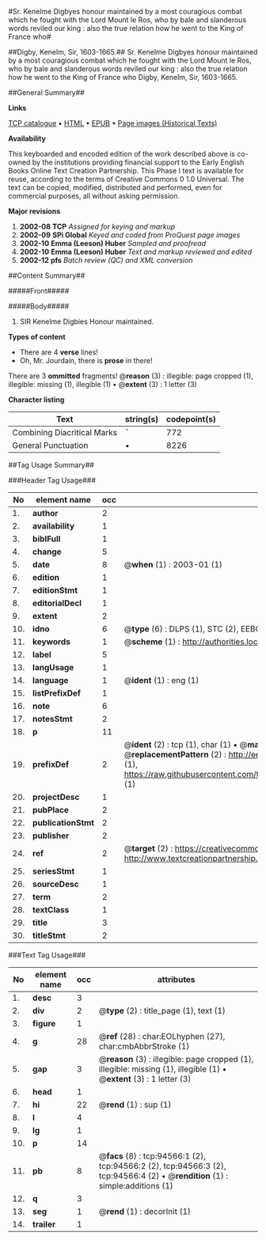 #Sr. Kenelme Digbyes honour maintained by a most couragious combat which he fought with the Lord Mount le Ros, who by bale and slanderous words reviled our king : also the true relation how he went to the King of France who#

##Digby, Kenelm, Sir, 1603-1665.##
Sr. Kenelme Digbyes honour maintained by a most couragious combat which he fought with the Lord Mount le Ros, who by bale and slanderous words reviled our king : also the true relation how he went to the King of France who
Digby, Kenelm, Sir, 1603-1665.

##General Summary##

**Links**

[TCP catalogue](http://www.ota.ox.ac.uk/tcp/)  • 
[HTML](http://tei.it.ox.ac.uk/tcp/Texts-HTML/free/A60/A60303.html)  • 
[EPUB](http://tei.it.ox.ac.uk/tcp/Texts-EPUB/free/A60/A60303.epub) • 
[Page images (Historical Texts)](https://data.historicaltexts.jisc.ac.uk/view?pubId=eebo-12854069e&pageId=eebo-12854069e-94566-1)

**Availability**

This keyboarded and encoded edition of the
	       work described above is co-owned by the institutions
	       providing financial support to the Early English Books
	       Online Text Creation Partnership. This Phase I text is
	       available for reuse, according to the terms of Creative
	       Commons 0 1.0 Universal. The text can be copied,
	       modified, distributed and performed, even for
	       commercial purposes, all without asking permission.

**Major revisions**

1. __2002-08__ __TCP__ *Assigned for keying and markup*
1. __2002-09__ __SPi Global__ *Keyed and coded from ProQuest page images*
1. __2002-10__ __Emma (Leeson) Huber__ *Sampled and proofread*
1. __2002-10__ __Emma (Leeson) Huber__ *Text and markup reviewed and edited*
1. __2002-12__ __pfs__ *Batch review (QC) and XML conversion*

##Content Summary##

#####Front#####

#####Body#####

1. SIR Kenelme Digbies Honour maintained.

**Types of content**

  * There are 4 **verse** lines!
  * Oh, Mr. Jourdain, there is **prose** in there!

There are 3 **ommitted** fragments! 
 @__reason__ (3) : illegible: page cropped (1), illegible: missing (1), illegible (1)  •  @__extent__ (3) : 1 letter (3)

**Character listing**


|Text|string(s)|codepoint(s)|
|---|---|---|
|Combining             Diacritical Marks|̄|772|
|General Punctuation|•|8226|

##Tag Usage Summary##

###Header Tag Usage###

|No|element name|occ|attributes|
|---|---|---|---|
|1.|__author__|2||
|2.|__availability__|1||
|3.|__biblFull__|1||
|4.|__change__|5||
|5.|__date__|8| @__when__ (1) : 2003-01 (1)|
|6.|__edition__|1||
|7.|__editionStmt__|1||
|8.|__editorialDecl__|1||
|9.|__extent__|2||
|10.|__idno__|6| @__type__ (6) : DLPS (1), STC (2), EEBO-CITATION (1), OCLC (1), VID (1)|
|11.|__keywords__|1| @__scheme__ (1) : http://authorities.loc.gov/ (1)|
|12.|__label__|5||
|13.|__langUsage__|1||
|14.|__language__|1| @__ident__ (1) : eng (1)|
|15.|__listPrefixDef__|1||
|16.|__note__|6||
|17.|__notesStmt__|2||
|18.|__p__|11||
|19.|__prefixDef__|2| @__ident__ (2) : tcp (1), char (1)  •  @__matchPattern__ (2) : ([0-9\-]+):([0-9IVX]+) (1), (.+) (1)  •  @__replacementPattern__ (2) : http://eebo.chadwyck.com/downloadtiff?vid=$1&page=$2 (1), https://raw.githubusercontent.com/textcreationpartnership/Texts/master/tcpchars.xml#$1 (1)|
|20.|__projectDesc__|1||
|21.|__pubPlace__|2||
|22.|__publicationStmt__|2||
|23.|__publisher__|2||
|24.|__ref__|2| @__target__ (2) : https://creativecommons.org/publicdomain/zero/1.0/ (1), http://www.textcreationpartnership.org/docs/. (1)|
|25.|__seriesStmt__|1||
|26.|__sourceDesc__|1||
|27.|__term__|2||
|28.|__textClass__|1||
|29.|__title__|3||
|30.|__titleStmt__|2||


###Text Tag Usage###

|No|element name|occ|attributes|
|---|---|---|---|
|1.|__desc__|3||
|2.|__div__|2| @__type__ (2) : title_page (1), text (1)|
|3.|__figure__|1||
|4.|__g__|28| @__ref__ (28) : char:EOLhyphen (27), char:cmbAbbrStroke (1)|
|5.|__gap__|3| @__reason__ (3) : illegible: page cropped (1), illegible: missing (1), illegible (1)  •  @__extent__ (3) : 1 letter (3)|
|6.|__head__|1||
|7.|__hi__|22| @__rend__ (1) : sup (1)|
|8.|__l__|4||
|9.|__lg__|1||
|10.|__p__|14||
|11.|__pb__|8| @__facs__ (8) : tcp:94566:1 (2), tcp:94566:2 (2), tcp:94566:3 (2), tcp:94566:4 (2)  •  @__rendition__ (1) : simple:additions (1)|
|12.|__q__|3||
|13.|__seg__|1| @__rend__ (1) : decorInit (1)|
|14.|__trailer__|1||
